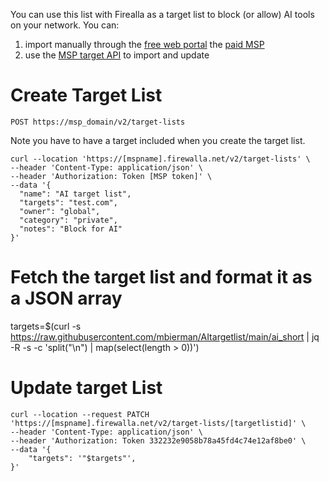 You can use this list with Firealla as a target list to block (or allow) AI tools on your network. You can: 
1. import manually through the [free web portal](https://my.firewalla.com) the [paid MSP](https://firewalla.net)
2. use the [MSP target API](https://kaleb.firewalla.net/api/docs/api-reference/target-lists/) to import and update

# Create Target List 
`POST https://msp_domain/v2/target-lists`

Note you have to have a target included when you create the target list. 
```
curl --location 'https://[mspname].firewalla.net/v2/target-lists' \
--header 'Content-Type: application/json' \
--header 'Authorization: Token [MSP token]' \
--data '{
  "name": "AI target list",
  "targets": "test.com",
  "owner": "global",
  "category": "private",
  "notes": "Block for AI"
}'
```

# Fetch the target list and format it as a JSON array
targets=$(curl -s https://raw.githubusercontent.com/mbierman/AItargetlist/main/ai_short | jq -R -s -c 'split("\n") | map(select(length > 0))')

# Update target List
```
curl --location --request PATCH 'https://[mspname].firewalla.net/v2/target-lists/[targetlistid]' \
--header 'Content-Type: application/json' \
--header 'Authorization: Token 332232e9058b78a45fd4c74e12af8be0' \
--data '{
    "targets": '"$targets"',
}'
```
